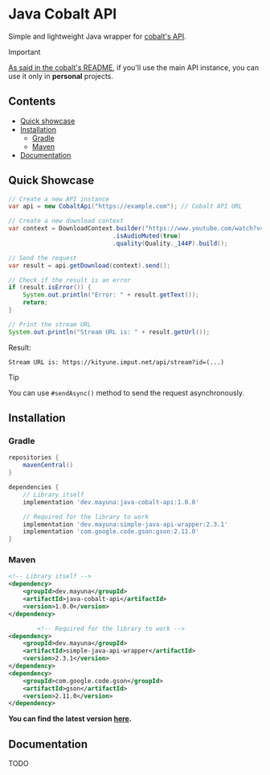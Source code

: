 # Java Cobalt API

Simple and lightweight Java wrapper for [cobalt's API](https://github.com/imputnet/cobalt).

> [!IMPORTANT]  
> [As said in the cobalt's README](https://github.com/imputnet/cobalt?tab=readme-ov-file#cobalt-api), if you'll use the
> main API instance, you can use it only in **personal** projects.

## Contents

- [Quick showcase](#quick-showcase)
- [Installation](#installation)
    - [Gradle](#gradle)
    - [Maven](#maven)
- [Documentation](#documentation)

## Quick Showcase

```java
// Create a new API instance
var api = new CobaltApi("https://example.com"); // Cobalt API URL

// Create a new download context
var context = DownloadContext.builder("https://www.youtube.com/watch?v=dQw4w9WgXcQ")
                             .isAudioMuted(true)
                             .quality(Quality._144P).build();

// Send the request
var result = api.getDownload(context).send();

// Check if the result is an error
if (result.isError()) {
    System.out.println("Error: " + result.getText());
    return;
}

// Print the stream URL
System.out.println("Stream URL is: " + result.getUrl());
```

Result:

```text
Stream URL is: https://kityune.imput.net/api/stream?id=(...)
```

> [!TIP]  
> You can use `#sendAsync()` method to send the request asynchronously.

## Installation

### Gradle

```groovy
repositories {
    mavenCentral()
}

dependencies {
    // Library itself
    implementation 'dev.mayuna:java-cobalt-api:1.0.0'

    // Required for the library to work
    implementation 'dev.mayuna:simple-java-api-wrapper:2.3.1'
    implementation 'com.google.code.gson:gson:2.11.0'
}
```

### Maven

```xml
<!-- Library itself -->
<dependency>
    <groupId>dev.mayuna</groupId>
    <artifactId>java-cobalt-api</artifactId>
    <version>1.0.0</version>
</dependency>

        <!-- Required for the library to work -->
<dependency>
    <groupId>dev.mayuna</groupId>
    <artifactId>simple-java-api-wrapper</artifactId>
    <version>2.3.1</version>
</dependency>
<dependency>
    <groupId>com.google.code.gson</groupId>
    <artifactId>gson</artifactId>
    <version>2.11.0</version>
</dependency>
```

**You can find the latest version [here](https://mvnrepository.com/artifact/dev.mayuna/java-discord-oauth2-api).**

## Documentation

TODO
